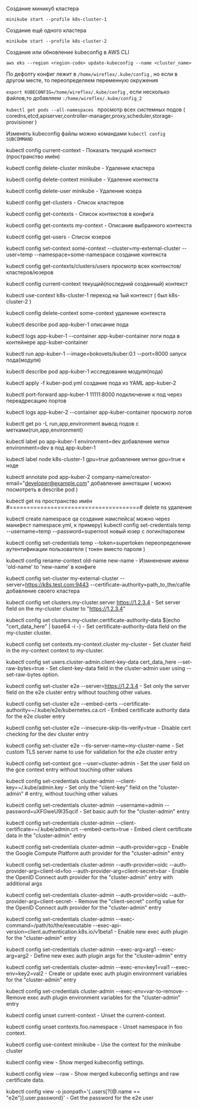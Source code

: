 Cоздание миникуб кластера
```
minikube start --profile k8s-cluster-1
```
Создание ещё одного кластера
```
minikube start --profile k8s-cluster-2
```
Создание или обновление kubeconfig в AWS CLI
```
aws eks --region <region-code> update-kubeconfig --name <cluster_name>
```
По дефолту конфиг лежит в ```/home/wireflex/.kube/config``` , но если в другом месте, то переопределяем переменную окружения

```export KUBECONFIG=/home/wireflex/.kube/config``` , если несколько файлов,то добавляем ```:/home/wireflex/.kube/config_2```

```kubectl get pods --all-namespaces ``` просмотр всех системных подов ( coredns,etcd,apiserver,controller-manager,proxy,scheduler,storage-provisioner )

Изменять kubeconfig файлы можно командами ```kubectl config SUBCOMMAND```

kubectl config current-context - Показать текущий контекст (пространство имён)

kubectl config delete-cluster minikube - Удаление кластера

kubectl config delete-context minikube - Удаление контекста

kubectl config delete-user minikube - Удаление юзера

kubectl config get-clusters - Список кластеров

kubectl config get-contexts - Список контекстов в конфига

kubectl config get-contexts my-context - Описание выбранного контекста

kubectl config get-users - Список юзеров

kubectl config set-context some-context --cluster=my-external-cluster --user=temp --namespace=some-namespace  создание контекста

kubectl config get-contexts/clusters/users  просмотр всех контекстов/кластеров/юзеров

kubectl config current-context  текущий(последний созданный) контекст

kubectl use-context k8s-cluster-1  переход на 1ый контекст ( был k8s-cluster-2 )

kubectl config delete-context some-context  удаление контекста

kubectl describe pod app-kuber-1 описание пода

kubectl logs app-kuber-1 --container app-kuber-container логи пода в контейнере app-kuber-container

kubectl run app-kuber-1 --image=bokovets/kuber:0.1 --port=8000 запуск пода(модуля)

kubectl describe pod app-kuber-1 исследование модуля(пода)

kubectl apply -f kuber-pod.yml создание пода из YAML app-kuber-2

kubectl port-forward app-kuber-1 11111:8000 подключение к под через переадресацию портов

kubectl logs app-kuber-2 --container app-kuber-container просмотр логов

kubectl get po -L run,app,environment вывод подов с метками(run,app,environment)

kubectl label po app-kuber-1 environment=dev  добавление метки environment=dev в под app-kuber-1

kubectl label node k8s-cluster-1 gpu=true добавление метки gpu=true к ноде

kubectl annotate pod app-kuber-2 company-name/creator-email="developer@example.com" добавление аннотации ( можно посмотреть в describe pod )

kubectl get ns пространство имён #======================================# delete ns удаление

kubectl create namespace qa создание намспейса( можно через манифест namespace.yml, к примеру)
kubectl config set-credentials temp --username=temp --password=superroot  новый юзер с логин/паролем

kubectl config set-credentials temp --token=supertoken  переопределение аутентификации пользователя ( токен вместо пароля )

kubectl config rename-context old-name new-name - Измненение имени 'old-name' to 'new-name' в конфиге

kubectl config set-cluster my-external-cluster --server=https://k8s.test.com:9443 --certificate-authority=path_to_the/cafile  добавление своего кластера

kubectl config set clusters.my-cluster.server https://1.2.3.4 - Set server field on the my-cluster cluster to "https://1.2.3.4"

kubectl config set clusters.my-cluster.certificate-authority-data $(echo "cert_data_here" | base64 -i -) - Set certificate-authority-data field on the my-cluster cluster.

kubectl config set contexts.my-context.cluster my-cluster - Set cluster field in the my-context context to my-cluster.

kubectl config set users.cluster-admin.client-key-data cert_data_here --set-raw-bytes=true - Set client-key-data field in the cluster-admin user using --set-raw-bytes option.

kubectl config set-cluster e2e --server=https://1.2.3.4 - Set only the server field on the e2e cluster entry without touching other values.

kubectl config set-cluster e2e --embed-certs --certificate-authority=~/.kube/e2e/kubernetes.ca.crt - Embed certificate authority data for the e2e cluster entry

kubectl config set-cluster e2e --insecure-skip-tls-verify=true - Disable cert checking for the dev cluster entry

kubectl config set-cluster e2e --tls-server-name=my-cluster-name - Set custom TLS server name to use for validation for the e2e cluster entry

kubectl config set-context gce --user=cluster-admin - Set the user field on the gce context entry without touching other values

kubectl config set-credentials cluster-admin --client-key=~/.kube/admin.key - Set only the "client-key" field on the "cluster-admin" # entry, without touching other values

kubectl config set-credentials cluster-admin --username=admin --password=uXFGweU9l35qcif - Set basic auth for the "cluster-admin" entry

kubectl config set-credentials cluster-admin --client-certificate=~/.kube/admin.crt --embed-certs=true - Embed client certificate data in the "cluster-admin" entry

kubectl config set-credentials cluster-admin --auth-provider=gcp - Enable the Google Compute Platform auth provider for the "cluster-admin" entry

kubectl config set-credentials cluster-admin --auth-provider=oidc --auth-provider-arg=client-id=foo --auth-provider-arg=client-secret=bar - Enable the OpenID Connect auth provider for the "cluster-admin" entry with additional args

kubectl config set-credentials cluster-admin --auth-provider=oidc --auth-provider-arg=client-secret- - Remove the "client-secret" config value for the OpenID Connect auth provider for the "cluster-admin" entry

kubectl config set-credentials cluster-admin --exec-command=/path/to/the/executable --exec-api-version=client.authentication.k8s.io/v1beta1 - Enable new exec auth plugin for the "cluster-admin" entry

kubectl config set-credentials cluster-admin --exec-arg=arg1 --exec-arg=arg2 - Define new exec auth plugin args for the "cluster-admin" entry

kubectl config set-credentials cluster-admin --exec-env=key1=val1 --exec-env=key2=val2 - Create or update exec auth plugin environment variables for the "cluster-admin" entry

kubectl config set-credentials cluster-admin --exec-env=var-to-remove- - Remove exec auth plugin environment variables for the "cluster-admin" entry

kubectl config unset current-context - Unset the current-context.

kubectl config unset contexts.foo.namespace - Unset namespace in foo context.

kubectl config use-context minikube - Use the context for the minikube cluster

kubectl config view - Show merged kubeconfig settings.

kubectl config view --raw - Show merged kubeconfig settings and raw certificate data.

kubectl config view -o jsonpath='{.users[?(@.name == "e2e")].user.password}' - Get the password for the e2e user
